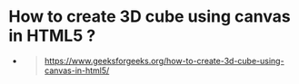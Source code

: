 # How to create 3D cube using canvas in HTML5 ?
* > https://www.geeksforgeeks.org/how-to-create-3d-cube-using-canvas-in-html5/
